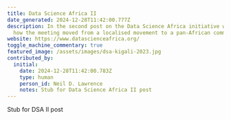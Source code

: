 ```yaml
---
title: Data Science Africa II
date_generated: 2024-12-28T11:42:00.777Z
description: I﻿n the second post on the Data Science Africa initiative we trace
  how the meeting moved from a localised movement to a pan-African community.
website: https://www.datascienceafrica.org/
toggle_machine_commentary: true
featured_image: /assets/images/dsa-kigali-2023.jpg
contributed_by:
  initial:
    date: 2024-12-28T11:42:00.783Z
    type: human
    person_id: Neil D. Lawrence
    notes: Stub for Data Science Africa II post
---
```

S﻿tub for DSA II post